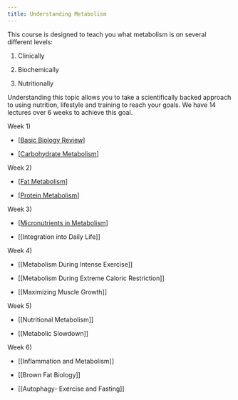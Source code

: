 ```yaml
---
title: Understanding Metabolism
---
```



This course is designed to teach you what metabolism is on several different levels: 

1) Clinically

2) Biochemically

3) Nutritionally

Understanding this topic allows you to take a scientifically backed approach to using nutrition, lifestyle and training to reach your goals. We have 14 lectures over 6 weeks to achieve this goal.

Week 1)

- [[Basic Biology Review]]

- [[Carbohydrate Metabolism]]

Week 2)

- [[Fat Metabolism]]

- [[Protein Metabolism]]

Week 3)

- [[Micronutrients in Metabolism]]

- [[Integration into Daily Life]]

Week 4)

- [[Metabolism During Intense Exercise]]

- [[Metabolism During Extreme Caloric Restriction]]

- [[Maximizing Muscle Growth]]

Week 5)

- [[Nutritional Metabolism]]

- [[Metabolic Slowdown]]

Week 6)

- [[Inflammation and Metabolism]]

- [[Brown Fat Biology]]

- [[Autophagy- Exercise and Fasting]]

[//begin]: # "Autogenerated link references for markdown compatibility"
[Basic Biology Review]: basic-biology-review "Basic Biology Review"
[Carbohydrate Metabolism]: carbohydrate-metabolism "Carbohydrate Metabolism"
[Fat Metabolism]: fat-metabolism "Fat Metabolism"
[Protein Metabolism]: protein-metabolism "Protein Metabolism"
[Micronutrients in Metabolism]: micronutrients-in-metabolism "Micronutrients in Metabolism"
[//end]: # "Autogenerated link references"